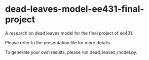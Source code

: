 # dead-leaves-model-ee431-final-project
A research on dead leaves model for the final project of ee431.

Please refer to the presentation file for more details.

To generate your own results, please run dead_leaves_model.py.
